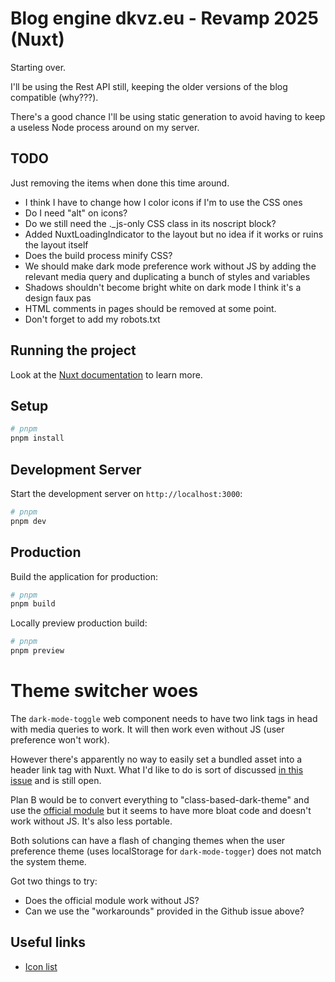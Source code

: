 # Blog engine dkvz.eu - Revamp 2025 (Nuxt)
Starting over.

I'll be using the Rest API still, keeping the older versions of the blog compatible (why???).

There's a good chance I'll be using static generation to avoid having to keep a useless Node process around on my server.

## TODO
Just removing the items when done this time around.

- I think I have to change how I color icons if I'm to use the CSS ones 
- Do I need "alt" on icons?
- Do we still need the ._js-only CSS class in its noscript block?
- Added NuxtLoadingIndicator to the layout but no idea if it works or ruins the layout itself
- Does the build process minify CSS?
- We should make dark mode preference work without JS by adding the relevant media query and duplicating a bunch of styles and variables
- Shadows shouldn't become bright white on dark mode I think it's a design faux pas
- HTML comments in pages should be removed at some point.
- Don't forget to add my robots.txt

## Running the project
Look at the [Nuxt documentation](https://nuxt.com/docs/getting-started/introduction) to learn more.

## Setup

```bash
# pnpm
pnpm install
```

## Development Server

Start the development server on `http://localhost:3000`:

```bash
# pnpm
pnpm dev
```

## Production

Build the application for production:

```bash
# pnpm
pnpm build
```

Locally preview production build:

```bash
# pnpm
pnpm preview
```

# Theme switcher woes
The `dark-mode-toggle` web component needs to have two link tags in head with media queries to work. It will then work even without JS (user preference won't work).

However there's apparently no way to easily set a bundled asset into a header link tag with Nuxt. What I'd like to do is sort of discussed [in this issue](https://github.com/nuxt/nuxt/issues/14681) and is still open.

Plan B would be to convert everything to "class-based-dark-theme" and use the [official module](https://color-mode.nuxtjs.org/) but it seems to have more bloat code and doesn't work without JS. It's also less portable.

Both solutions can have a flash of changing themes when the user preference theme (uses localStorage for `dark-mode-togger`) does not match the system theme.

Got two things to try:
- Does the official module work without JS?
- Can we use the "workarounds" provided in the Github issue above?

## Useful links
- [Icon list](https://icones.js.org/)

